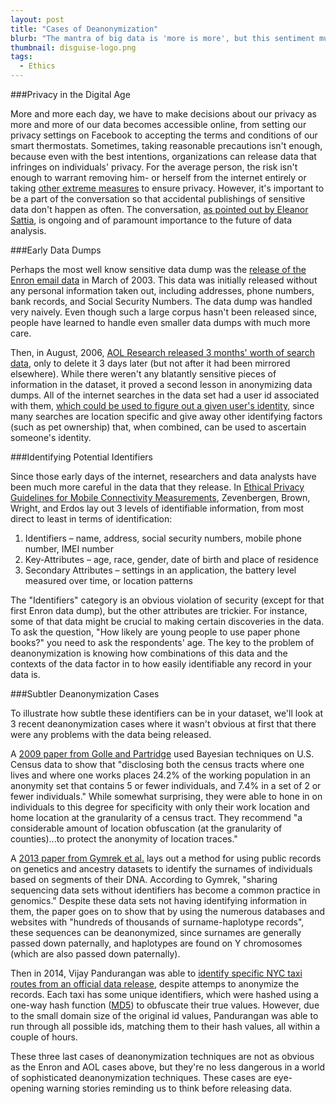```yaml
---
layout: post
title: "Cases of Deanonymization"
blurb: "The mantra of big data is 'more is more', but this sentiment must be tempered with a respect for privacy, in my opinion. In this post, I'll look at some cases where identities were exposed not by malice but by lack of rigor."
thumbnail: disguise-logo.png
tags: 
  - Ethics
---
```


###Privacy in the Digital Age

More and more each day, we have to make decisions about our privacy as more and more of our data becomes accessible online, from setting our privacy settings on Facebook to accepting the terms and conditions of our smart thermostats. Sometimes, taking reasonable precautions isn't enough, because even with the best intentions, organizations can release data that infringes on individuals' privacy. For the average person, the risk isn't enough to warrant removing him- or herself from the internet entirely or taking [other extreme measures](https://www.wired.com/2016/07/snowden-designs-device-warn-iphones-radio-snitches/) to ensure privacy. However, it's important to be a part of the conversation so that accidental publishings of sensitive data don't happen as often. The conversation, [as pointed out by Eleanor Sattia](http://www.datajourneyman.com/2016/05/23/data-ethics-and-privacy.html), is ongoing and of paramount importance to the future of data analysis.

###Early Data Dumps

Perhaps the most well know sensitive data dump was the [release of the Enron email data](https://www.technologyreview.com/s/515801/the-immortal-life-of-the-enron-e-mails/) in March of 2003. This data was initially released without any personal information taken out, including addresses, phone numbers, bank records, and Social Security Numbers. The data dump was handled very naively. Even though such a large corpus hasn't been released since, people have learned to handle even smaller data dumps with much more care.

Then, in August, 2006, [AOL Research released 3 months' worth of search data](https://en.wikipedia.org/wiki/AOL_search_data_leak), only to delete it 3 days later (but not after it had been mirrored elsewhere). While there weren't any blatantly sensitive pieces of information in the dataset, it proved a second lesson in anonymizing data dumps. All of the internet searches in the data set had a user id associated with them, [which could be used to figure out a given user's identity](http://query.nytimes.com/gst/abstract.html?res=9E0CE3DD1F3FF93AA3575BC0A9609C8B63), since many searches are location specific and give away other identifying factors (such as pet ownership) that, when combined, can be used to ascertain someone's identity.

###Identifying Potential Identifiers

Since those early days of the internet, researchers and data analysts have been much more careful in the data that they release. In [Ethical Privacy Guidelines for Mobile Connectivity Measurements](https://www.oii.ox.ac.uk/archive/downloads/research/files/Ethical_Privacy_Guidelines_for_Mobile_Connectivity_Measurements.pdf), Zevenbergen, Brown, Wright, and Erdos lay out 3 levels of identifiable information, from most direct to least in terms of identification:

1. Identifiers – name, address, social security numbers, mobile phone number, IMEI number
2. Key-Attributes – age, race, gender, date of birth and place of residence
3. Secondary Attributes – settings in an application, the battery level measured over time, or location patterns

The "Identifiers" category is an obvious violation of security (except for that first Enron data dump), but the other attributes are trickier. For instance, some of that data might be crucial to making certain discoveries in the data. To ask the question, "How likely are young people to use paper phone books?" you need to ask the respondents' age. The key to the problem of deanonymization is knowing how combinations of this data and the contexts of the data factor in to how easily identifiable any record in your data is.

###Subtler Deanonymization Cases

To illustrate how subtle these identifiers can be in your dataset, we'll look at 3 recent deanonymization cases where it wasn't obvious at first that there were any problems with the data being released.

A [2009 paper from Golle and Partridge](http://crypto.stanford.edu/~pgolle/papers/commute.pdf) used Bayesian techniques on U.S. Census data to show that "disclosing both the census tracts where one lives and where one works places 24.2% of the working population in an anonymity set that contains 5 or fewer individuals, and 7.4% in a set of 2 or fewer individuals." While somewhat surprising, they were able to hone in on individuals to this degree for specificity with only their work location and home location at the granularity of a census tract. They recommend "a considerable amount of location obfuscation (at the granularity of counties)...to protect the anonymity of location traces."

A [2013 paper from Gymrek et al.](http://science.sciencemag.org/content/339/6117/321.full) lays out a method for using public records on genetics and ancestry datasets to identify the surnames of individuals based on segments of their DNA. According to Gymrek, "sharing sequencing data sets without identifiers has become a common practice in genomics." Despite these data sets not having identifying information in them, the paper goes on to show that by using the numerous databases and websites with "hundreds of thousands of surname-haplotype records", these sequences can be deanonymized, since surnames are generally passed down paternally, and haplotypes are found on Y chromosomes (which are also passed down paternally).

Then in 2014, Vijay Pandurangan was able to [identify specific NYC taxi routes from an official data release](http://arstechnica.com/tech-policy/2014/06/poorly-anonymized-logs-reveal-nyc-cab-drivers-detailed-whereabouts/), despite attemps to anonymize the records. Each taxi has some unique identifiers, which were hashed using a one-way hash function ([MD5](https://en.wikipedia.org/wiki/MD5)) to obfuscate their true values. However, due to the small domain size of the original id values, Pandurangan was able to run through all possible ids, matching them to their hash values, all within a couple of hours.

These three last cases of deanonymization techniques are not as obvious as the Enron and AOL cases above, but they're no less dangerous in a world of sophisticated deanonymization techniques. These cases are eye-opening warning stories reminding us to think before releasing data.